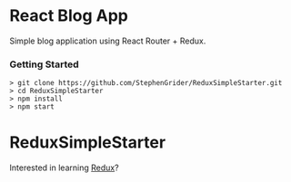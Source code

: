 # React Blog App

Simple blog application using React Router + Redux.

### Getting Started
```
> git clone https://github.com/StephenGrider/ReduxSimpleStarter.git
> cd ReduxSimpleStarter
> npm install
> npm start
```

# ReduxSimpleStarter

Interested in learning [Redux](https://www.udemy.com/react-redux/)?
